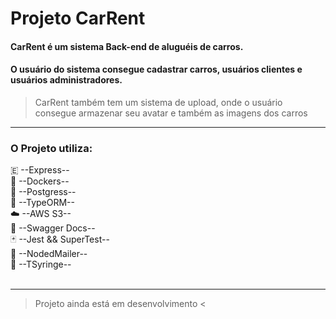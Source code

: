 # Projeto CarRent

#### CarRent é um sistema Back-end de aluguéis de carros.
#### O usuário do sistema consegue cadastrar carros, usuários clientes e usuários administradores.
> CarRent também tem um sistema de upload, onde o usuário consegue armazenar seu avatar e também as imagens dos carros
___
### O Projeto utiliza:
🇪 --Express--
<br>
🐋 --Dockers--
<br>
🐘 --Postgress--
<br>
💾 --TypeORM--
<br>
☁️  --AWS S3--
<br>
📜 --Swagger Docs--
<br>
🃏 --Jest && SuperTest--
<br>
📩 --NodedMailer--
<br>
💉 --TSyringe--
<br>
<br>
___
> Projeto ainda está em desenvolvimento <
